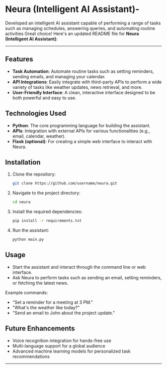 # Neura (Intelligent AI Assistant)-
Developed an intelligent AI assistant capable of performing a range of tasks such as managing schedules, answering queries, and automating routine activities
Great choice! Here's an updated README file for **Neura (Intelligent AI Assistant)**:

---

## Features

- **Task Automation**: Automate routine tasks such as setting reminders, sending emails, and managing your calendar.
- **API Integrations**: Easily integrate with third-party APIs to perform a wide variety of tasks like weather updates, news retrieval, and more.
- **User-Friendly Interface**: A clean, interactive interface designed to be both powerful and easy to use.

## Technologies Used

- **Python**: The core programming language for building the assistant.
- **APIs**: Integration with external APIs for various functionalities (e.g., email, calendar, weather).
- **Flask (optional)**: For creating a simple web interface to interact with Neura.

## Installation

1. Clone the repository:

   ```bash
   git clone https://github.com/username/neura.git
   ```

2. Navigate to the project directory:

   ```bash
   cd neura
   ```

3. Install the required dependencies:

   ```bash
   pip install -r requirements.txt
   ```

4. Run the assistant:

   ```bash
   python main.py
   ```

## Usage

- Start the assistant and interact through the command line or web interface.
- Ask Neura to perform tasks such as sending an email, setting reminders, or fetching the latest news.
  
Example commands:
- "Set a reminder for a meeting at 3 PM."
- "What's the weather like today?"
- "Send an email to John about the project update."

## Future Enhancements

- Voice recognition integration for hands-free use
- Multi-language support for a global audience
- Advanced machine learning models for personalized task recommendations


---
